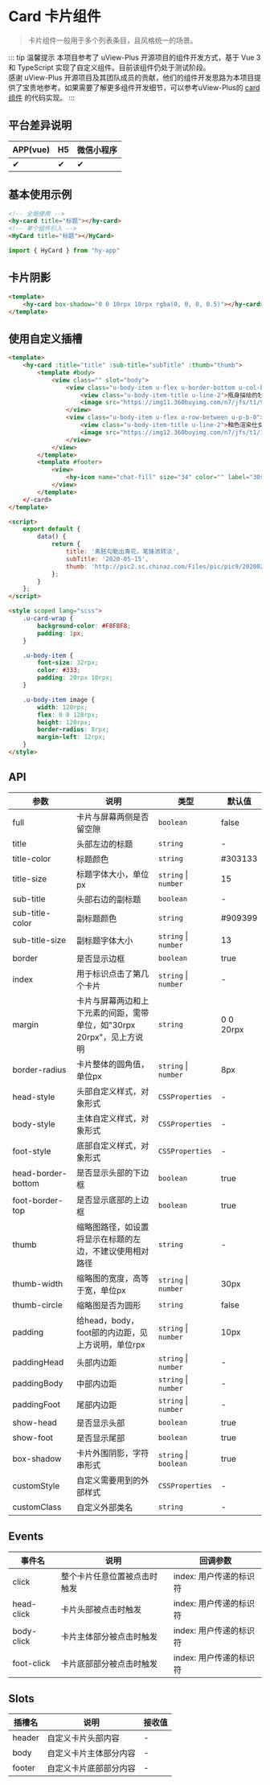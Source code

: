 # Card 卡片组件
> 卡片组件一般用于多个列表条目，且风格统一的场景。

::: tip 温馨提示
本项目参考了 uView-Plus 开源项目的组件开发方式，基于 Vue 3 和 TypeScript 实现了自定义组件。目前该组件仍处于测试阶段。<br>
感谢 uView-Plus 开源项目及其团队成员的贡献，他们的组件开发思路为本项目提供了宝贵地参考。如果需要了解更多组件开发细节，可以参考uView-Plus的 [card组件](https://uiadmin.net/uview-plus/components/card.html) 的代码实现。
:::

## 平台差异说明

| APP(vue) | H5 | 微信小程序 |
|-----|----|-------|
| ✔   | ✔  | ✔     |

## 基本使用示例

```html
<!-- 全局使用 -->
<hy-card title="标题"></hy-card>
<!-- 单个组件引入 -->
<HyCard title="标题"></HyCard>
```
```ts
import { HyCard } from "hy-app"
```

## 卡片阴影

```html
<template>
    <hy-card box-shadow="0 0 10rpx 10rpx rgba(0, 0, 0, 0.5)"></hy-card>
</template>
```


## 使用自定义插槽

```html
<template>
    <hy-card :title="title" :sub-title="subTitle" :thumb="thumb">
        <template #body>
            <view class="" slot="body">
                <view class="u-body-item u-flex u-border-bottom u-col-between u-p-t-0">
                    <view class="u-body-item-title u-line-2">瓶身描绘的牡丹一如你初妆，冉冉檀香透过窗心事我了然，宣纸上走笔至此搁一半</view>
                    <image src="https://img11.360buyimg.com/n7/jfs/t1/94448/29/2734/524808/5dd4cc16E990dfb6b/59c256f85a8c3757.jpg" mode="aspectFill"></image>
                </view>
                <view class="u-body-item u-flex u-row-between u-p-b-0">
                    <view class="u-body-item-title u-line-2">釉色渲染仕女图韵味被私藏，而你嫣然的一笑如含苞待放</view>
                    <image src="https://img12.360buyimg.com/n7/jfs/t1/102191/19/9072/330688/5e0af7cfE17698872/c91c00d713bf729a.jpg" mode="aspectFill"></image>
                </view>
            </view>
        </template>
        <template #footer>
            <view>
                <hy-icon name="chat-fill" size="34" color="" label="30评论"></hy-icon>
            </view>
        </template>
    </-card>
</template>

<script>
    export default {
        data() {
            return {
                title: '素胚勾勒出青花，笔锋浓转淡',
                subTitle: '2020-05-15',
                thumb: 'http://pic2.sc.chinaz.com/Files/pic/pic9/202002/hpic2119_s.jpg',
            };
        }
    };
</script>

<style scoped lang="scss">
    .u-card-wrap {
        background-color: #F8F8F8;
        padding: 1px;
    }

    .u-body-item {
        font-size: 32rpx;
        color: #333;
        padding: 20rpx 10rpx;
    }

    .u-body-item image {
        width: 120rpx;
        flex: 0 0 120rpx;
        height: 120rpx;
        border-radius: 8rpx;
        margin-left: 12rpx;
    }
</style>
```

## API

| 参数                 | 说明                                        | 类型                    | 默认值       |
|--------------------|-------------------------------------------|-----------------------|-----------|
| full               | 卡片与屏幕两侧是否留空隙                              | `boolean`             | false     |
| title              | 头部左边的标题                                   | `string`              | -         |
| title-color        | 标题颜色                                      | `string`              | #303133   |
| title-size         | 标题字体大小，单位px                               | `string` \| `number`  | 15        |
| sub-title          | 头部右边的副标题                                  | `boolean`             | -         |
| sub-title-color    | 副标题颜色                                     | `string`              | #909399   |
| sub-title-size     | 副标题字体大小                                   | `string` \| `number`  | 13        |
| border             | 是否显示边框                                    | `boolean`             | true      |
| index              | 用于标识点击了第几个卡片                              | `string` \| `number`  | -         |
| margin             | 卡片与屏幕两边和上下元素的间距，需带单位，如"30rpx 20rpx"，见上方说明 | `string`              | 0 0 20rpx |
| border-radius      | 卡片整体的圆角值，单位px                             | `string` \| `number`  | 8px       |
| head-style         | 头部自定义样式，对象形式                              | `CSSProperties`       | -         |
| body-style         | 主体自定义样式，对象形式                              | `CSSProperties`       | -         |
| foot-style         | 底部自定义样式，对象形式                              | `CSSProperties`       | -         |
| head-border-bottom | 是否显示头部的下边框                                | `boolean`             | true      |
| foot-border-top    | 是否显示底部的上边框                                | `boolean`             | true      |
| thumb              | 缩略图路径，如设置将显示在标题的左边，不建议使用相对路径              | `string`              | -         |
| thumb-width        | 缩略图的宽度，高等于宽，单位px                          | `string` \| `number`  | 30px      |
| thumb-circle       | 缩略图是否为圆形                                  | `string`              | false     |
| padding            | 给head，body，foot部的内边距，见上方说明，单位rpx          | `string` \| `number`  | 10px      |
| paddingHead        | 头部内边距                                     | `string` \| `number`  | -         |
| paddingBody        | 中部内边距                                     | `string` \| `number`  | -         |
| paddingFoot        | 尾部内边距                                     | `string` \| `number`  | -         |
| show-head          | 是否显示头部                                    | `boolean`             | true      |
| show-foot          | 是否显示尾部                                    | `boolean`             | true      |
| box-shadow         | 卡片外围阴影，字符串形式                              | `string` \| `boolean` | true      |
| customStyle        | 自定义需要用到的外部样式                              | `CSSProperties`       | -         |
| customClass        | 自定义外部类名                                   | `string`              | -         |

## Events

| 事件名        | 说明             | 回调参数            |
|------------|----------------|-----------------|
| click      | 整个卡片任意位置被点击时触发 | index: 用户传递的标识符 |
| head-click | 卡片头部被点击时触发     | index: 用户传递的标识符 |
| body-click | 卡片主体部分被点击时触发   | index: 用户传递的标识符 |
| foot-click | 卡片底部部分被点击时触发   | index: 用户传递的标识符 |

## Slots

| 插槽名    | 说明          | 接收值 |
|--------|-------------|-----|
| header | 自定义卡片头部内容   | -   |
| body   | 自定义卡片主体部分内容 | -   |
| footer | 自定义卡片底部部分内容 | -   |

<demo-model url="pages/components/card/card"></demo-model>